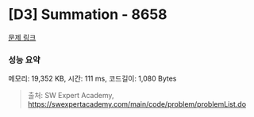 # [D3] Summation - 8658 

[문제 링크](https://swexpertacademy.com/main/code/problem/problemDetail.do?contestProbId=AW1lwyh6WPwDFARC) 

### 성능 요약

메모리: 19,352 KB, 시간: 111 ms, 코드길이: 1,080 Bytes



> 출처: SW Expert Academy, https://swexpertacademy.com/main/code/problem/problemList.do